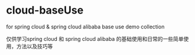 # cloud-baseUse
for spring cloud &amp; spring cloud alibaba  base use demo collection
 
 仅供学习spring cloud 和 spring cloud alibaba 的基础使用和日常的一些简单使用，方法以及技巧等
